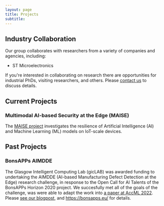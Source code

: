 ```yaml
---
layout: page
title: Projects
subtitle: 
---
```


## Industry Collaboration
Our group collaborates with researchers from a variety of companies and agencies, including:
 - ST Microelectronics
 
If you're interested in collaborating on research there are opportunities for industrial PhDs, visiting researchers, and others.  Please [contact us](../contact) to discuss details. 

## Current Projects

### Multimodal AI-based Security at the Edge (MAISE)

The [MAISE project](https://petras-iot.org/project/multimodal-ai-based-security-at-the-edge-maise/) investigates the resilience of Artificial Intelligence (AI) and Machine Learning (ML) models on IoT-scale devices. 

## Past Projects

### BonsAPPs AIMDDE

The Glasgow Intelligent Computing Lab (gicLAB) was awarded funding to undertaking the AIMDDE (AI-based Manufacturing Defect Detection at the Edge) research challenge, in response to the Open Call for AI Talents of the BonsAPPs Horizon 2020 project. 
We succesfully met all of the goals of the challenge, was were able to adapt the work into [a paper at AccML 2022](https://arxiv.org/abs/2206.09359).
Please [see our blogpost](../2022-01-25-aimdde_announce/), and <https://bonsapps.eu/> for details.
